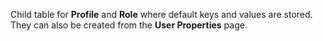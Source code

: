 Child table for **Profile** and **Role** where default keys and values are stored. They can also be created from the **User Properties** page.